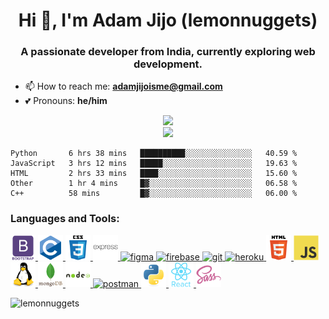 <h1 align="center">Hi 👋, I'm Adam Jijo (lemonnuggets)</h1>
<h3 align="center">A passionate developer from India, currently exploring web development.</h3>

- 📫 How to reach me: **adamjijoisme@gmail.com**
- 💕 Pronouns: **he/him**

<div align="center">
  <a href="https://open.spotify.com/user/5omwfj76qlivkidcfnjbbkugd">
  <img src="https://lemonnuggets.vercel.app/api/spotify" />
</a>
</div>

<div align="center">
 <a href="https://github.com/anuraghazra/github-readme-stats">
  <img src="https://github-readme-stats.vercel.app/api?username=lemonnuggets&count_private=true&show_icons=true&theme=calm&border_radius=30&hide=stars" />
</a>
  
</div>

<!--START_SECTION:waka-->
```text
Python       6 hrs 38 mins   ██████████░░░░░░░░░░░░░░░   40.59 % 
JavaScript   3 hrs 12 mins   █████░░░░░░░░░░░░░░░░░░░░   19.63 % 
HTML         2 hrs 33 mins   ████░░░░░░░░░░░░░░░░░░░░░   15.60 % 
Other        1 hr 4 mins     █▓░░░░░░░░░░░░░░░░░░░░░░░   06.58 % 
C++          58 mins         █▓░░░░░░░░░░░░░░░░░░░░░░░   06.00 % 
```
<!--END_SECTION:waka-->

<span>
<h3 align="left">Languages and Tools:</h3>
<p align="left"> <a href="https://getbootstrap.com" target="_blank"> <img src="https://raw.githubusercontent.com/devicons/devicon/master/icons/bootstrap/bootstrap-plain-wordmark.svg" alt="bootstrap" width="40" height="40"/> </a> <a href="https://www.cprogramming.com/" target="_blank"> <img src="https://raw.githubusercontent.com/devicons/devicon/master/icons/c/c-original.svg" alt="c" width="40" height="40"/> </a> <a href="https://www.w3schools.com/css/" target="_blank"> <img src="https://raw.githubusercontent.com/devicons/devicon/master/icons/css3/css3-original-wordmark.svg" alt="css3" width="40" height="40"/> </a> <a href="https://expressjs.com" target="_blank"> <img src="https://raw.githubusercontent.com/devicons/devicon/master/icons/express/express-original-wordmark.svg" alt="express" width="40" height="40"/> </a> <a href="https://www.figma.com/" target="_blank"> <img src="https://www.vectorlogo.zone/logos/figma/figma-icon.svg" alt="figma" width="40" height="40"/> </a> <a href="https://firebase.google.com/" target="_blank"> <img src="https://www.vectorlogo.zone/logos/firebase/firebase-icon.svg" alt="firebase" width="40" height="40"/> </a> <a href="https://git-scm.com/" target="_blank"> <img src="https://www.vectorlogo.zone/logos/git-scm/git-scm-icon.svg" alt="git" width="40" height="40"/> </a> <a href="https://heroku.com" target="_blank"> <img src="https://www.vectorlogo.zone/logos/heroku/heroku-icon.svg" alt="heroku" width="40" height="40"/> </a> <a href="https://www.w3.org/html/" target="_blank"> <img src="https://raw.githubusercontent.com/devicons/devicon/master/icons/html5/html5-original-wordmark.svg" alt="html5" width="40" height="40"/> </a> <a href="https://developer.mozilla.org/en-US/docs/Web/JavaScript" target="_blank"> <img src="https://raw.githubusercontent.com/devicons/devicon/master/icons/javascript/javascript-original.svg" alt="javascript" width="40" height="40"/> </a> <a href="https://www.linux.org/" target="_blank"> <img src="https://raw.githubusercontent.com/devicons/devicon/master/icons/linux/linux-original.svg" alt="linux" width="40" height="40"/> </a> <a href="https://www.mongodb.com/" target="_blank"> <img src="https://raw.githubusercontent.com/devicons/devicon/master/icons/mongodb/mongodb-original-wordmark.svg" alt="mongodb" width="40" height="40"/> </a> <a href="https://nodejs.org" target="_blank"> <img src="https://raw.githubusercontent.com/devicons/devicon/master/icons/nodejs/nodejs-original-wordmark.svg" alt="nodejs" width="40" height="40"/> </a> <a href="https://postman.com" target="_blank"> <img src="https://www.vectorlogo.zone/logos/getpostman/getpostman-icon.svg" alt="postman" width="40" height="40"/> </a> <a href="https://www.python.org" target="_blank"> <img src="https://raw.githubusercontent.com/devicons/devicon/master/icons/python/python-original.svg" alt="python" width="40" height="40"/> </a> <a href="https://reactjs.org/" target="_blank"> <img src="https://raw.githubusercontent.com/devicons/devicon/master/icons/react/react-original-wordmark.svg" alt="react" width="40" height="40"/> </a> <a href="https://sass-lang.com" target="_blank"> <img src="https://raw.githubusercontent.com/devicons/devicon/master/icons/sass/sass-original.svg" alt="sass" width="40" height="40"/> </a> </p>
</span>
<div>

<!-- <a href="https://github.com/anuraghazra/github-readme-stats">
  <img align="right" src="https://github-readme-stats.vercel.app/api/top-langs/?username=lemonnuggets&layout=compact&theme=calm&border_radius=30" />
</a> -->

</div>

<p align="left"> <img src="https://komarev.com/ghpvc/?username=lemonnuggets&label=Profile%20views&color=0e75b6&style=flat" alt="lemonnuggets" /> </p>
